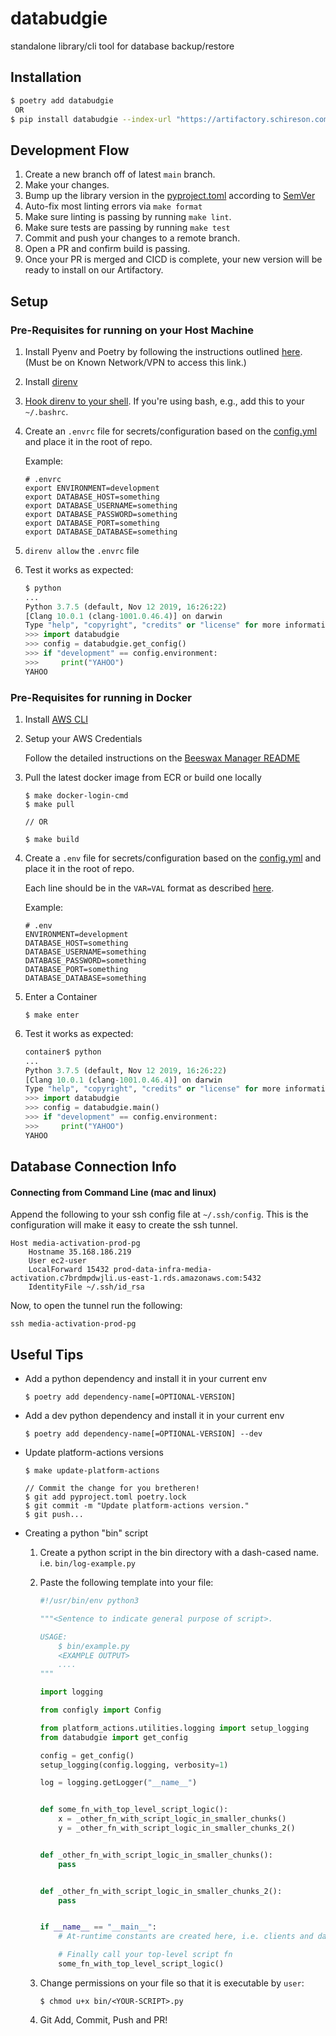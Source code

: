 # databudgie

standalone library/cli tool for database backup/restore

## Installation

```bash
$ poetry add databudgie
 OR
$ pip install databudgie --index-url "https://artifactory.schireson.com/artifactory/api/pypi/pypi/simple"
```

## Development Flow

1. Create a new branch off of latest `main` branch.
1. Make your changes.
1. Bump up the library version in the [pyproject.toml](./pyproject.toml) according to [SemVer](https://semver.org/#summary)
1. Auto-fix most linting errors via `make format`
1. Make sure linting is passing by running `make lint`.
1. Make sure tests are passing by running `make test`
1. Commit and push your changes to a remote branch.
1. Open a PR and confirm build is passing.
1. Once your PR is merged and CICD is complete, your new version will be ready to install on our Artifactory.

## Setup

### Pre-Requisites for running on your Host Machine

1. Install Pyenv and Poetry by following the instructions outlined [here](http://engineering.docs.known.is/blog/recommended-python-environment-setup/). (Must be on Known Network/VPN to access this link.)

1. Install [direnv](https://direnv.net/)

1. [Hook direnv to your shell](https://direnv.net/docs/hook.html). If you're using bash, e.g., add this to your `~/.bashrc`.

1. Create an `.envrc` file for secrets/configuration based on the [config.yml](./config.yml) and place it in the root of repo.

    Example:

    ```shell
    # .envrc
    export ENVIRONMENT=development
    export DATABASE_HOST=something
    export DATABASE_USERNAME=something
    export DATABASE_PASSWORD=something
    export DATABASE_PORT=something
    export DATABASE_DATABASE=something
    ```

1. `direnv allow` the `.envrc` file

1. Test it works as expected:

    ```python
    $ python
    ...
    Python 3.7.5 (default, Nov 12 2019, 16:26:22)
    [Clang 10.0.1 (clang-1001.0.46.4)] on darwin
    Type "help", "copyright", "credits" or "license" for more information.
    >>> import databudgie
    >>> config = databudgie.get_config()
    >>> if "development" == config.environment:
    >>>     print("YAHOO")
    YAHOO
    ```

### Pre-Requisites for running in Docker

1. Install [AWS CLI](https://docs.aws.amazon.com/cli/latest/userguide/install-cliv2.html)

1. Setup your AWS Credentials

    Follow the detailed instructions on the [Beeswax Manager README](https://github.com/schireson/media-activation-beeswax-manager#setup-aws-credentials-locally)

1. Pull the latest docker image from ECR or build one locally

    ```shell
    $ make docker-login-cmd
    $ make pull

    // OR

    $ make build
    ```

1. Create a `.env` file for secrets/configuration based on the [config.yml](./config.yml) and place it in the root of repo.

    Each line should be in the `VAR=VAL` format as described [here](https://docs.docker.com/compose/env-file/).

    Example:

    ```shell
    # .env
    ENVIRONMENT=development
    DATABASE_HOST=something
    DATABASE_USERNAME=something
    DATABASE_PASSWORD=something
    DATABASE_PORT=something
    DATABASE_DATABASE=something
    ```

1. Enter a Container

    ```shell
    $ make enter
    ```

1. Test it works as expected:

    ```python
    container$ python
    ...
    Python 3.7.5 (default, Nov 12 2019, 16:26:22)
    [Clang 10.0.1 (clang-1001.0.46.4)] on darwin
    Type "help", "copyright", "credits" or "license" for more information.
    >>> import databudgie
    >>> config = databudgie.main()
    >>> if "development" == config.environment:
    >>>     print("YAHOO")
    YAHOO
    ```

## Database Connection Info

#### Connecting from Command Line (mac and linux)

Append the following to your ssh config file at `~/.ssh/config`. This is the configuration will make it easy to create the ssh tunnel.

```
Host media-activation-prod-pg
    Hostname 35.168.186.219
    User ec2-user
    LocalForward 15432 prod-data-infra-media-activation.c7brdmpdwjli.us-east-1.rds.amazonaws.com:5432
    IdentityFile ~/.ssh/id_rsa
```

Now, to open the tunnel run the following:

```
ssh media-activation-prod-pg
```

## Useful Tips

* Add a python dependency and install it in your current env

    ```shell
    $ poetry add dependency-name[=OPTIONAL-VERSION]
    ```

* Add a dev python dependency and install it in your current env

    ```shell
    $ poetry add dependency-name[=OPTIONAL-VERSION] --dev
    ```

* Update platform-actions versions

    ```shell
    $ make update-platform-actions

    // Commit the change for you bretheren!
    $ git add pyproject.toml poetry.lock
    $ git commit -m "Update platform-actions version."
    $ git push...
    ```

* Creating a python "bin" script

    1. Create a python script in the bin directory with a dash-cased name. i.e. `bin/log-example.py`

    1. Paste the following template into your file:

        ```python
        #!/usr/bin/env python3

        """<Sentence to indicate general purpose of script>.

        USAGE:
            $ bin/example.py
            <EXAMPLE OUTPUT>
            ....
        """

        import logging

        from configly import Config

        from platform_actions.utilities.logging import setup_logging
        from databudgie import get_config

        config = get_config()
        setup_logging(config.logging, verbosity=1)

        log = logging.getLogger("__name__")


        def some_fn_with_top_level_script_logic():
            x = _other_fn_with_script_logic_in_smaller_chunks()
            y = _other_fn_with_script_logic_in_smaller_chunks_2()


        def _other_fn_with_script_logic_in_smaller_chunks():
            pass


        def _other_fn_with_script_logic_in_smaller_chunks_2():
            pass


        if __name__ == "__main__":
            # At-runtime constants are created here, i.e. clients and date values

            # Finally call your top-level script fn
            some_fn_with_top_level_script_logic()
        ```

    1. Change permissions on your file so that it is executable by `user`:

        ```shell
        $ chmod u+x bin/<YOUR-SCRIPT>.py
        ```

    1. Git Add, Commit, Push and PR!
